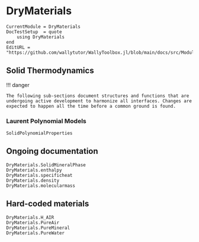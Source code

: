 # DryMaterials

```@meta
CurrentModule = DryMaterials
DocTestSetup  = quote
    using DryMaterials
end
EditURL = "https://github.com/wallytutor/WallyToolbox.jl/blob/main/docs/src/Modules/DryMaterials.md"
```

## Solid Thermodynamics

!!! danger

    The following sub-sections document structures and functions that are undergoing active development to harmonize all interfaces. Changes are expected to happen all the time before a common ground is found.

### Laurent Polynomial Models

```@docs
SolidPolynomialProperties
```

## Ongoing documentation

```@docs
DryMaterials.SolidMineralPhase
DryMaterials.enthalpy
DryMaterials.specificheat
DryMaterials.density
DryMaterials.molecularmass
```

## Hard-coded materials

```@docs
DryMaterials.H_AIR
DryMaterials.PureAir
DryMaterials.PureMineral
DryMaterials.PureWater
```
